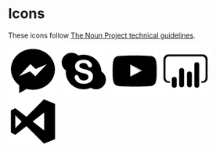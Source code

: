 # Icons

These icons follow [The Noun Project technical guidelines][guidelines].

![Messenger logo](./png/MessengerLogo100x100.png)
![Skype logo](./png/SkypeLogo100x100.png)
![TouTube logo](./png/YouTubeLogo100x100.png)
![Power BI logo](./png/PowerBiLogo100x100.png)
![Visual Studio logo](./png/VisualStudioLogo100x100.png)

[guidelines]: https://thenounproject.com/handbook/create/#technical_guidelines
